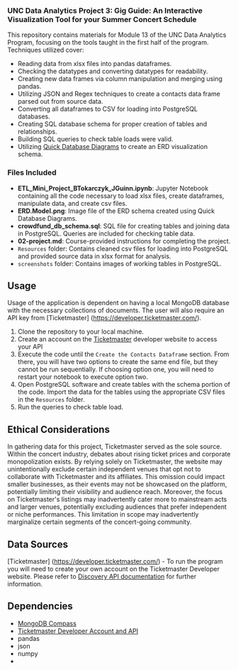 ### UNC Data Analytics Project 3: Gig Guide: An Interactive Visualization Tool for your Summer Concert Schedule

This repository contains materials for Module 13 of the UNC Data Analytics Program, focusing on the tools taught in the first half of the program. Techniques utilized cover:

- Reading data from xlsx files into pandas dataframes.
- Checking the datatypes and converting datatypes for readability.
- Creating new data frames via column manipulation and merging using pandas.
- Utilizing JSON and Regex techniques to create a contacts data frame parsed out from source data.
- Converting all dataframes to CSV for loading into PostgreSQL databases.
- Creating SQL database schema for proper creation of tables and relationships.
- Building SQL queries to check table loads were valid.
- Utilizing [Quick Database Diagrams](https://app.quickdatabasediagrams.com/#/) to create an ERD visualization schema.

### Files Included

- **ETL_Mini_Project_BTokarczyk_JGuinn.ipynb**: Jupyter Notebook containing all the code necessary to load xlsx files, create dataframes, manipulate data, and create csv files.
- **ERD.Model.png**: Image file of the ERD schema created using Quick Database Diagrams.
- **crowdfund_db_schema.sql**: SQL file for creating tables and joining data in PostgreSQL. Queries are included for checking table data.
- **02-project.md**: Course-provided instructions for completing the project.
- `Resources` folder: Contains cleaned csv files for loading into PostgreSQL and provided source data in xlsx format for analysis.
- `screenshots` folder: Contains images of working tables in PostgreSQL.

## Usage

Usage of the application is dependent on having a local MongoDB database with the necessary collections of documents.  The user will also require an API key from [Ticketmaster] (https://developer.ticketmaster.com/).

1. Clone the repository to your local machine.
2. Create an account on the [Ticketmaster](https://developer.ticketmaster.com/) developer website to access your API
2. Execute the code until the `Create the Contacts Dataframe` section. From there, you will have two options to create the same end file, but they cannot be run sequentially. If choosing option one, you will need to restart your notebook to execute option two.
3. Open PostgreSQL software and create tables with the schema portion of the code. Import the data for the tables using the appropriate CSV files in the `Resources` folder.
4. Run the queries to check table load.

## Ethical Considerations

In gathering data for this project, Ticketmaster served as the sole source. Within the concert industry, debates about rising ticket prices and corporate monopolization exists. By relying solely on Ticketmaster, the website may unintentionally exclude certain independent venues that opt not to collaborate with Ticketmaster and its affiliates. This omission could impact smaller businesses, as their events may not be showcased on the platform, potentially limiting their visibility and audience reach.  Moreover, the focus on Ticketmaster's listings may inadvertently cater more to mainstream acts and larger venues, potentially excluding audiences that prefer independent or niche performances. This limitation in scope may inadvertently marginalize certain segments of the concert-going community.

## Data Sources

[Ticketmaster] (https://developer.ticketmaster.com/) - To run the program you will need to create your own account on the Ticketmaster Developer website.
Please refer to [Discovery API documentation](https://developer.ticketmaster.com/products-and-docs/apis/discovery-api/v2/) for further information.

## Dependencies

- [MongoDB Compass](https://www.mongodb.com/products/tools/compass)
- [Ticketmaster Developer Account and API](https://developer.ticketmaster.com/)
- pandas
- json
- numpy
- 